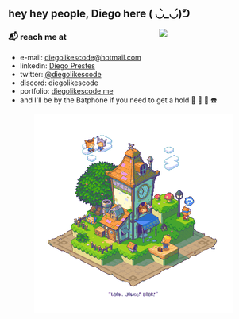## hey hey people, Diego here ( ◡̀_◡́)ᕤ

<img align='right' src='./git_assets/cool-animation.gif' width='200'>

### :mailbox_with_mail: reach me at

* e-mail: diegolikescode@hotmail.com
* linkedin: [Diego Prestes](https://www.linkedin.com/in/diegolikescode/)
* twitter: [@diegolikescode](https://twitter.com/diegolikescode)
* discord: diegolikescode
* portfolio: <a href="https://diegolikescode.me" target="_blank">diegolikescode.me</a>
* and I'll be by the Batphone if you need to get a hold :movie_camera: :vhs: 🦇 ☎️
<p align='center'>
  <img align='' src="git_assets/nice-house.gif">
<p>
